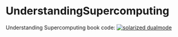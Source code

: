 # UnderstandingSupercomputing
Understanding Supercomputing book code: 
[![solarized dualmode](http://www.jorditorres.org/wp-content/uploads/2016/11/UnderstandingComputingCover4.png)](#features)
